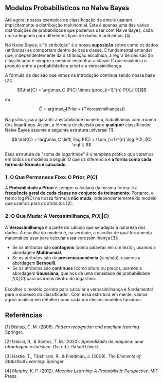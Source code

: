 ## **Modelos Probabilísticos no Naive Bayes**

Até agora, nossos exemplos de classificação de emails usaram implicitamente a distribuição multinomial. Esta é apenas uma das várias distribuições de probabilidade que podemos usar com Naive Bayes, cada uma adequada para diferentes tipos de dados e problemas [4].

No Naive Bayes, a "distribuição" é a nossa **suposição** sobre como os dados (atributos) se comportam dentro de cada classe. É fundamental entender que, independentemente da distribuição escolhida, a regra de decisão do classificador é sempre a mesma: encontrar a classe $C$ que maximiza o produto entre a probabilidade a priori e a verossimilhança.

A fórmula de decisão que vimos na introdução continua sendo nossa base [2]:

$$\hat{C} = \arg\max_C [P(C) \times \prod_{i=1}^{n} P(X_i|C)]$$

ou

$$\hat{C} = \arg\max_C \left[ \text{Prior} \times \left(\prod \text{Verossimilhanças}\right) \right]$$

Na prática, para garantir a estabilidade numérica, trabalhamos com a soma dos logaritmos. Assim, a fórmula de decisão para **qualquer** classificador Naive Bayes assume a seguinte estrutura universal [1]:

$$ \hat{C} = \arg\max_C \left[ \log P(C) + \sum_{i=1}^{n} \log P(X_i|C) \right] $$

Essa estrutura de "soma de logaritmos" é o template prático que veremos em todos os modelos a seguir. O que os diferencia é **a forma como cada termo da fórmula é calculado**.

### 1. O Que Permanece Fixo: O Prior, $P(C)$

A **Probabilidade a Priori** é sempre calculada da mesma forma: é a **frequência geral de cada classe no conjunto de treinamento**. Portanto, o termo $\log P(C)$ na nossa fórmula **não muda**, independentemente do modelo que usamos para os atributos [2].

### 2. O Que Muda: A Verossimilhança, $P(X_i|C)$

A **Verossimilhança** é a parte do cálculo que se adapta à natureza dos dados. A escolha do modelo é, na verdade, a escolha de qual ferramenta matemática usar para calcular essa verossimilhança [3]:

- Se os atributos são **contagens** (como palavras em um texto), usamos a abordagem **Multinomial**.
- Se os atributos são de **presença/ausência** (sim/não), usamos a abordagem **Bernoulli**.
- Se os atributos são **contínuos** (como altura ou preço), usamos a abordagem **Gaussiana**, que nos dá uma densidade de probabilidade $f(X_i|C)$ para usarmos dentro do logaritmo.

Escolher o modelo correto para calcular a verossimilhança é fundamental para o sucesso do classificador. Com essa estrutura em mente, vamos agora analisar em detalhe como cada um desses modelos funciona.

## Referências

[1] Bishop, C. M. (2006). *Pattern recognition and machine learning*. Springer.

[2] Izbicki, R., & Santos, T. M. (2020). *Aprendizado de máquina: uma abordagem estatística*. (1st ed.). Rafael Izbicki.

[3] Hastie, T., Tibshirani, R., & Friedman, J. (2009). *The Elements of Statistical Learning*. Springer.

[4] Murphy, K. P. (2012). *Machine Learning: A Probabilistic Perspective*. MIT Press.
